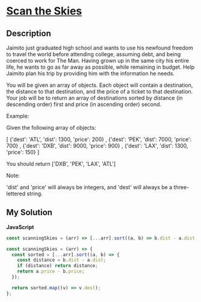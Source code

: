 # [Scan the Skies](https://www.codewars.com/kata/5a0b179f80171f77af0000e4)

## Description

Jaimito just graduated high school and wants to use his newfound freedom to travel the world before attending college, assuming debt, and being coerced to work for The Man. Having grown up in the same city his entire life, he wants to go as far away as possible, while remaining in budget. Help Jaimito plan his trip by providing him with the information he needs.

You will be given an array of objects. Each object will contain a destination, the distance to that destination, and the price of a ticket to that destination. Your job will be to return an array of destinations sorted by distance (in descending order) first and price (in ascending order) second.

Example:

Given the following array of objects:

[ {'dest': 'ATL', 'dist': 1300, 'price': 200} ,
{'dest': 'PEK', 'dist': 7000, 'price': 700} ,
{'dest': 'DXB', 'dist': 9000, 'price': 900} ,
{'dest': 'LAX', 'dist': 1300, 'price': 150} ]

You should return ['DXB', 'PEK', 'LAX', 'ATL']

Note:

'dist' and 'price' will always be integers, and 'dest' will always be a three-lettered string.

## My Solution

**JavaScript**

```js
const scanningSkies = (arr) => [...arr].sort((a, b) => b.dist - a.dist || a.price - b.price).map((v) => v.dest);
```

```js
const scanningSkies = (arr) => {
  const sorted = [...arr].sort((a, b) => {
    const distance = b.dist - a.dist;
    if (distance) return distance;
    return a.price - b.price;
  });

  return sorted.map((v) => v.dest);
};
```
